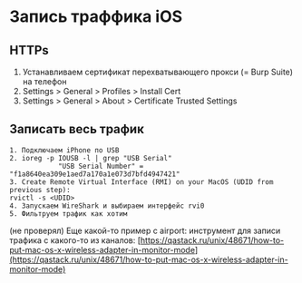 # Запись траффика iOS

## HTTPs

1. Устанавливаем сертификат перехватывающего прокси \(= Burp Suite\) на телефон 
2. Settings &gt; General &gt; Profiles &gt; Install Cert 
3. Settings &gt; General &gt; About &gt; Certificate Trusted Settings

## Записать весь трафик

```text
1. Подключаем iPhone по USB
2. ioreg -p IOUSB -l | grep "USB Serial"
            "USB Serial Number" = "f1a8640ea309e1aed7a170a1e073d7bfd4947421"
3. Create Remote Virtual Interface (RMI) on your MacOS (UDID from previous step):
rvictl -s <UDID>
4. Запускаем WireShark и выбираем интерфейс rvi0
5. Фильтруем трафик как хотим
```

\(не проверял\) Еще какой-то пример с airport: инструмент для записи трафика с какого-то из каналов: [https://qastack.ru/unix/48671/how-to-put-mac-os-x-wireless-adapter-in-monitor-mode](https://qastack.ru/unix/48671/how-to-put-mac-os-x-wireless-adapter-in-monitor-mode)



